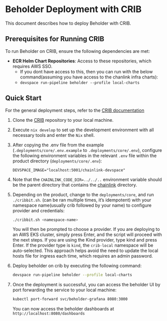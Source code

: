 # Beholder Deployment with CRIB
This document describes how to deploy Beholder with CRIB.

## Prerequisites for Running CRIB 

To run Beholder on CRIB, ensure the following dependencies are met:
- **ECR Helm Chart Repositories**: Access to these repositories, which requires AWS SSO.
  - If you dont have access to this, then you can run with the below command(assuming you have access to the chanlink infra charts):
  - `devspace run-pipeline beholder --profile local-charts`
## Quick Start

For the general deployment steps, refer to the [CRIB documentation](https://smartcontract-it.atlassian.net/wiki/spaces/CRIB/pages/678461474/How+to+Deploy+Access+CRIB)

1. Clone the [CRIB](https://github.com/smartcontractkit/crib) repository to your local machine.

2. Execute `nix develop` to set up the development environment with all necessary tools and enter the `Nix` shell.

3. After copying the .env file from the example (`.deployments/core/.env.example` to `.deployments/core/.env`), configure the following environment variables in the relevant `.env` file within the product directory (`deployments/core/.env`):

   ```
   DEVSPACE_IMAGE="localhost:5001/chainlink-devspace"
   ```

4. Note that the `CHAINLINK_CODE_DIR=../../..` environment variable should be the parent directory that contains the [chainlink](https://github.com/smartcontractkit/chainlink) directory.

5. Depending on the product, change to the `deployments/core`, and run `./cribbit.sh`. (can be ran multiple times, it’s idempotent) with your namespace name(usually crib followed by your name) to configure provider and credentials:

   ```bash
   ./cribbit.sh <namespace-name>
   ```

   You will then be prompted to choose a provider. If you are deploying to an AWS EKS cluster, simply press Enter, and the script will proceed with the next steps. If you are using the Kind provider, type kind and press Enter.
   If the provider type is `kind`, the `crib-local` namespace will be auto-selected. This approach helps avoid the need to update the local hosts file for ingress each time, which requires an admin password.

6. Deploy beholder on crib by executing the following command:

   ```bash
   devspace run-pipeline beholder --profile local-charts
   ```
7. Once the deployment is successful, you can access the beholder UI by port forwarding the service to your local machine:

   ```bash
   kubectl port-forward svc/beholder-grafana 8080:3000
   ```

   You can now access the beholder dashboards at `http://localhost:8080/dashboards`
